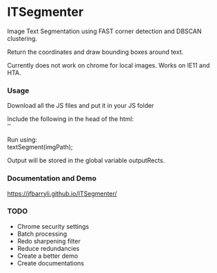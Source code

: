# ITSegmenter #
Image Text Segmentation using FAST corner detection and DBSCAN clustering.

Return the coordinates and draw bounding boxes around text.

Currently does not work on chrome for local images.
Works on IE11 and HTA.

### Usage ###
Download all the JS files and put it in your JS folder


Include the following in the head of the html:  
'<script src="js\ITSegmenter.js"></script>'


Run using:  
textSegment(imgPath);

Output will be stored in the global variable outputRects.


### Documentation and Demo ###
https://jfbarryli.github.io/ITSegmenter/


### TODO ###
* Chrome security settings
* Batch processing
* Redo sharpening filter
* Reduce redundancies
* Create a better demo
* Create documentations

